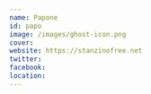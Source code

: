 ```yaml
---
name: Papone
id: papo
image: /images/ghost-icon.png
cover:
website: https://stanzinofree.net
twitter:
facebook:
location:
---
```


